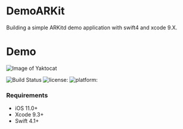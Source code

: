 # DemoARKit
Building a simple ARKitd demo application with swift4 and xcode 9.X. 

# Demo
![Image of Yaktocat](https://plus.google.com/u/0/photos/albums/ppbeasf5raj9e5oqf9s3k7mu4ana1vthc?pid=6553935916425486882&oid=114936765527332258410)

![Build Status](https://travis-ci.org/OussamaRomdhane/easy-converter.svg?branch=master)
![license:](https://img.shields.io/github/license/mashape/apistatus.svg)
![platform:](https://img.shields.io/github/license/mashape/apistatus.svg)

### Requirements
- iOS 11.0+ 
- Xcode 9.3+
- Swift 4.1+
